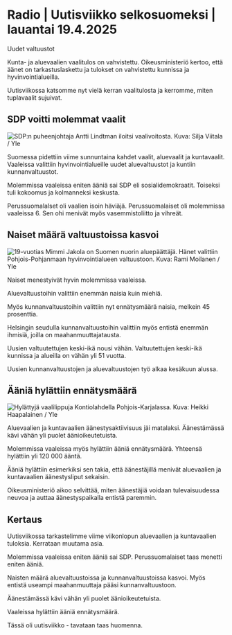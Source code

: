 # Radio \| Uutisviikko selkosuomeksi \| lauantai 19.4.2025

Uudet valtuustot

Kunta- ja aluevaalien vaalitulos on vahvistettu. Oikeusministeriö kertoo, että äänet on tarkastuslaskettu ja tulokset on vahvistettu kunnissa ja hyvinvointialueilla.

Uutisviikossa katsomme nyt vielä kerran vaalitulosta ja kerromme, miten tuplavaalit sujuivat.

## SDP voitti molemmat vaalit

![SDP:n puheenjohtaja Antti Lindtman iloitsi vaalivoitosta. Kuva: Silja Viitala / Yle](https://images.cdn.yle.fi/image/upload/c_crop,h_3286,w_5842,x_0,y_37/ar_1.7777777777777777,c_fill,g_faces,h_431,w_767/dpr_1.0/q_auto:eco/f_auto/fl_lossy/v1744704097/39-145055667fc098d84d24)

Suomessa pidettiin viime sunnuntaina kahdet vaalit, aluevaalit ja kuntavaalit. Vaaleissa valittiin hyvinvointialueille uudet aluevaltuustot ja kuntiin kunnanvaltuustot.

Molemmissa vaaleissa eniten ääniä sai SDP eli sosialidemokraatit. Toiseksi tuli kokoomus ja kolmanneksi keskusta.

Perussuomalalset oli vaalien isoin häviäjä. Perussuomalaiset oli molemmissa vaaleissa 6. Sen ohi menivät myös vasemmistoliitto ja vihreät.

## Naiset määrä valtuustoissa kasvoi

![19-vuotias Mimmi Jakola on Suomen nuorin aluepäättäjä. Hänet valittiin Pohjois-Pohjanmaan hyvinvointialueen valtuustoon. Kuva: Rami Moilanen / Yle](https://images.cdn.yle.fi/image/upload/c_crop,h_3114,w_5536,x_0,y_213/ar_1.7777777777777777,c_fill,g_faces,h_431,w_767/dpr_1.0/q_auto:eco/f_auto/fl_lossy/v1744702560/39-145148567fe091971857)

Naiset menestyivät hyvin molemmissa vaaleissa.

Aluevaltuustoihin valittiin enemmän naisia kuin miehiä.

Myös kunnanvaltuustoihin valittiin nyt ennätysmäärä naisia, melkein 45 prosenttia.

Helsingin seudulla kunnanvaltuustoihin valittiin myös entistä enemmän ihmisiä, joilla on maahanmuuttajatausta.

Uusien valtuutettujen keski-ikä nousi vähän. Valtuutettujen keski-ikä kunnissa ja alueilla on vähän yli 51 vuotta.

Uusien kunnanvaltuustojen ja aluevaltuustojen työ alkaa kesäkuun alussa.

## Ääniä hylättiin ennätysmäärä

![Hylättyjä vaalilippuja Kontiolahdella Pohjois-Karjalassa. Kuva: Heikki Haapalainen / Yle](https://images.cdn.yle.fi/image/upload/c_crop,h_2530,w_4499,x_0,y_520/ar_1.7777777777777777,c_fill,g_faces,h_431,w_767/dpr_1.0/q_auto:eco/f_auto/fl_lossy/v1744894555/39-14529986800f9171f3fa)

Aluevaalien ja kuntavaalien äänestysaktiivisuus jäi matalaksi. Äänestämässä kävi vähän yli puolet äänioikeutetuista.

Molemmissa vaaleissa myös hylättiin ääniä ennätysmäärä. Yhteensä hylättiin yli 120 000 ääntä.

Ääniä hylättiin esimerkiksi sen takia, että äänestäjillä menivät aluevaalien ja kuntavaalien äänestysliput sekaisin.

Oikeusministeriö aikoo selvittää, miten äänestäjiä voidaan tulevaisuudessa neuvoa ja auttaa äänestyspaikalla entistä paremmin.

## Kertaus

Uutisviikossa tarkastelimme viime viikonlopun aluevaalien ja kuntavaalien tuloksia. Kerrataan muutama asia.

Molemmissa vaaleissa eniten ääniä sai SDP. Perussuomalaiset taas menetti eniten ääniä.

Naisten määrä aluevaltuustoissa ja kunnanvaltuustoissa kasvoi. Myös entistä useampi maahanmuuttaja pääsi kunnanvaltuustoon.

Äänestämässä kävi vähän yli puolet äänioikeutetuista.

Vaaleissa hylättiin ääniä ennätysmäärä.

Tässä oli uutisviikko - tavataan taas huomenna.

